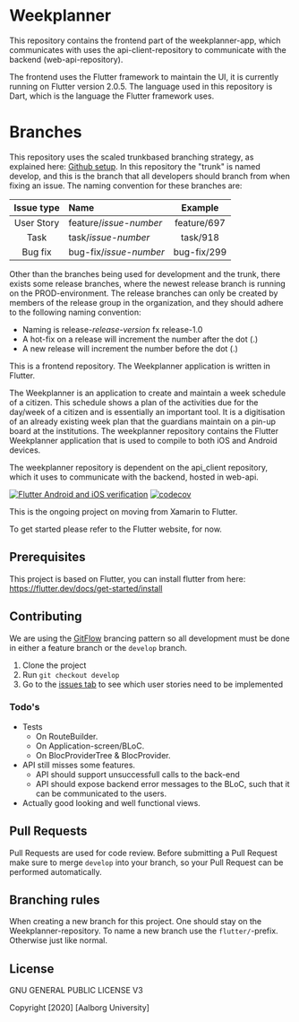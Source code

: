 # Weekplanner
This repository contains the frontend part of the weekplanner-app, which communicates with uses the api-client-repository to communicate with the backend (web-api-repository). 

The frontend uses the Flutter framework to maintain the UI, it is currently running on Flutter version 2.0.5. The language used in this repository is Dart, which is the language the Flutter framework uses.

# Branches
This repository uses the scaled trunkbased branching strategy, as explained here: [Github setup](https://github.com/aau-giraf/.github/blob/main/wiki/about/github.md). In this repository the "trunk" is named develop, and this is the branch that all developers should branch from when fixing an issue. The naming convention for these branches are:

| Issue type | Name                   | Example     |
| :--------: | :--------------------- | :---------: |
| User Story | feature/*issue-number* | feature/697 |
| Task       | task/*issue-number*    | task/918    |
| Bug fix    | bug-fix/*issue-number* | bug-fix/299 |

Other than the branches being used for development and the trunk, there exists some release branches, where the newest release branch is running on the PROD-environment. The release branches can only be created by members of the release group in the organization, and they should adhere to the following naming convention:
- Naming is release-*release-version* fx release-1.0
- A hot-fix on a release will increment the number after the dot (.)
- A new release will increment the number before the dot (.)


This is a frontend repository. The Weekplanner application is written in Flutter.

The Weekplanner is an application to create and maintain a week schedule of a citizen. This schedule shows a plan of the activities due for the day/week of a citizen and is essentially an important tool. It is a digitisation of an already existing week plan that the guardians maintain on a pin-up board at the institutions. The weekplanner repository contains the Flutter Weekplanner application that is used to compile to both iOS and Android devices.

The weekplanner repository is dependent on the api_client repository, which it uses to communicate with the backend, hosted in web-api.

[![Flutter Android and iOS verification](https://github.com/aau-giraf/weekplanner/actions/workflows/flutter-verification.yml/badge.svg)](https://github.com/aau-giraf/weekplanner/actions/workflows/flutter-verification.yml)
[![codecov](https://codecov.io/gh/aau-giraf/weekplanner/branch/develop/graph/badge.svg)](https://codecov.io/gh/aau-giraf/weekplanner)


This is the ongoing project on moving from Xamarin to Flutter.

To get started please refer to the Flutter website, for now.

## Prerequisites

This project is based on Flutter, you can install flutter from here: https://flutter.dev/docs/get-started/install

## Contributing

We are using the [GitFlow](https://github.com/aau-giraf/wiki/blob/master/process_manual/code_workflow.md#essential-parts-of-gitflow) brancing pattern so all development must be done in either a feature branch or the `develop` branch.

1. Clone the project
2. Run `git checkout develop`
3. Go to the [issues tab](https://github.com/aau-giraf/weekplanner/issues) to see which user stories need to be implemented

### Todo's
- Tests
    - On RouteBuilder.
    - On Application-screen/BLoC.
    - On BlocProviderTree & BlocProvider.
- API still misses some features.
    - API should support unsuccessfull calls to the back-end
    - API should expose backend error messages to the BLoC, such that it can be communicated to the users.
- Actually good looking and well functional views.

## Pull Requests

Pull Requests are used for code review. Before submitting a Pull Request make sure to merge `develop` into your branch, so your Pull Request can be performed automatically.

## Branching rules
When creating a new branch for this project. One should stay on the Weekplanner-repository. To name a new branch use the `flutter/`-prefix. Otherwise just like normal.

## License

GNU GENERAL PUBLIC LICENSE V3

Copyright [2020] [Aalborg University]
